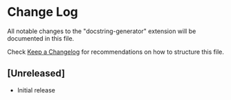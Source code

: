 # Change Log

All notable changes to the "docstring-generator" extension will be documented in this file.

Check [Keep a Changelog](http://keepachangelog.com/) for recommendations on how to structure this file.

## [Unreleased]

- Initial release